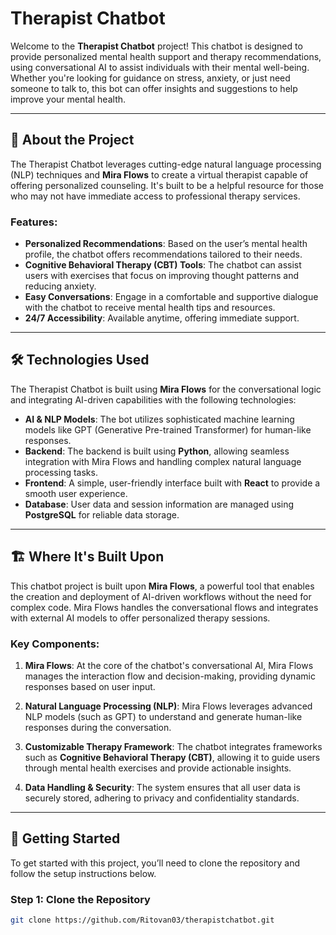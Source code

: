 # Therapist Chatbot

Welcome to the **Therapist Chatbot** project! This chatbot is designed to provide personalized mental health support and therapy recommendations, using conversational AI to assist individuals with their mental well-being. Whether you're looking for guidance on stress, anxiety, or just need someone to talk to, this bot can offer insights and suggestions to help improve your mental health.

---

## 🧠 **About the Project**

The Therapist Chatbot leverages cutting-edge natural language processing (NLP) techniques and **Mira Flows** to create a virtual therapist capable of offering personalized counseling. It's built to be a helpful resource for those who may not have immediate access to professional therapy services. 

### Features:

- **Personalized Recommendations**: Based on the user’s mental health profile, the chatbot offers recommendations tailored to their needs.
- **Cognitive Behavioral Therapy (CBT) Tools**: The chatbot can assist users with exercises that focus on improving thought patterns and reducing anxiety.
- **Easy Conversations**: Engage in a comfortable and supportive dialogue with the chatbot to receive mental health tips and resources.
- **24/7 Accessibility**: Available anytime, offering immediate support.

---

## 🛠 **Technologies Used**

The Therapist Chatbot is built using **Mira Flows** for the conversational logic and integrating AI-driven capabilities with the following technologies:

- **AI & NLP Models**: The bot utilizes sophisticated machine learning models like GPT (Generative Pre-trained Transformer) for human-like responses.
- **Backend**: The backend is built using **Python**, allowing seamless integration with Mira Flows and handling complex natural language processing tasks.
- **Frontend**: A simple, user-friendly interface built with **React** to provide a smooth user experience.
- **Database**: User data and session information are managed using **PostgreSQL** for reliable data storage.

---

## 🏗 **Where It's Built Upon**

This chatbot project is built upon **Mira Flows**, a powerful tool that enables the creation and deployment of AI-driven workflows without the need for complex code. Mira Flows handles the conversational flows and integrates with external AI models to offer personalized therapy sessions.

### Key Components:

1. **Mira Flows**: At the core of the chatbot's conversational AI, Mira Flows manages the interaction flow and decision-making, providing dynamic responses based on user input.
   
2. **Natural Language Processing (NLP)**: Mira Flows leverages advanced NLP models (such as GPT) to understand and generate human-like responses during the conversation.
   
3. **Customizable Therapy Framework**: The chatbot integrates frameworks such as **Cognitive Behavioral Therapy (CBT)**, allowing it to guide users through mental health exercises and provide actionable insights.

4. **Data Handling & Security**: The system ensures that all user data is securely stored, adhering to privacy and confidentiality standards.

---

## 🚀 **Getting Started**

To get started with this project, you’ll need to clone the repository and follow the setup instructions below.

### Step 1: Clone the Repository
```bash
git clone https://github.com/Ritovan03/therapistchatbot.git
